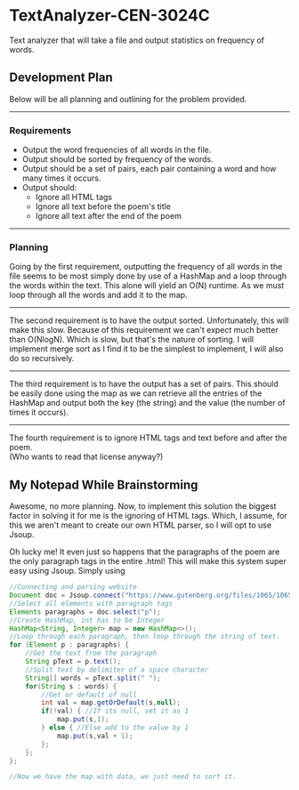 
# TextAnalyzer-CEN-3024C

Text analyzer that will take a file and output statistics on frequency of words.
## Development Plan
Below will be all planning and outlining for the problem provided.
<hr>

### Requirements
- Output the word frequencies of all words in the file.
- Output should be sorted by frequency of the words.
- Output should be a set of pairs, each pair containing a word and how many times it occurs.
- Output should:
	- Ignore all HTML tags
	- Ignore all text before the poem's title
	- Ignore all text after the end of the poem
<hr>

### Planning
Going by the first requirement, outputting the frequency of all words in the file seems to be most simply done by use of a HashMap and a loop through the words within the text. This alone will yield an O(N) runtime. As we must loop through all the words and add it to the map.<br><hr>

The second requirement is to have the output sorted. Unfortunately, this will make this slow. Because of this requirement we can't expect much better than O(NlogN). Which is slow, but that's the nature of sorting. I will implement merge sort as I find it to be the simplest to implement, I will also do so recursively.<br><hr>

The third requirement is to have the output has a set of pairs. This should be easily
done using the map as we can retrieve all the entries of the HashMap and output both the key (the string) and the value (the number of times it occurs).<br><hr>

The fourth requirement is to ignore HTML tags and text before and after the poem.<br/>(Who wants to read that license anyway?)

## My Notepad While Brainstorming
Awesome, no more planning. Now, to implement this solution the biggest factor in solving it for me is the ignoring of HTML tags. Which, I assume, for this we aren't meant to create our own HTML parser, so I will opt to use Jsoup. 

Oh lucky me! It even just so happens that the paragraphs of the poem are the only paragraph tags in the entire .html! This will make this system super easy using Jsoup. Simply using 
```java
//Connecting and parsing website
Document doc = Jsoup.connect("https://www.gutenberg.org/files/1065/1065-h/1065-h.htm").get();
//Select all elements with paragraph tags
Elements paragraphs = doc.select("p");
//Create HashMap, int has to be Integer
HashMap<String, Integer> map = new HashMap<>();
//Loop through each paragraph, then loop through the string of text.
for (Element p : paragraphs) {
	//Get the text from the paragraph
	String pText = p.text();
	//Split text by delimiter of a space character
	String[] words = pText.split(" ");
	for(String s : words) {
		//Get or default of null
		int val = map.getOrDefault(s,null);
		if(!val) { //If its null, set it as 1
			map.put(s,1);
		} else { //Else add to the value by 1
			map.put(s,val + 1);
		};
	};
};

//Now we have the map with data, we just need to sort it.
```
